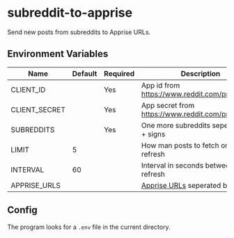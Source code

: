 # subreddit-to-apprise

Send new posts from subreddits to Apprise URLs.

## Environment Variables

| Name          | Default | Required | Description                                                                                            |
| ------------- | ------- | -------- | ------------------------------------------------------------------------------------------------------ |
| CLIENT_ID     |         | Yes      | App id from https://www.reddit.com/prefs/apps/                                                         |
| CLIENT_SECRET |         | Yes      | App secret from https://www.reddit.com/prefs/apps/                                                     |
| SUBREDDITS    |         | Yes      | One more subreddits seperated by + signs                                                               |
| LIMIT         | 5       |          | How man posts to fetch on each refresh                                                                 |
| INTERVAL      | 60      |          | Interval in seconds between each refresh                                                               |
| APPRISE_URLS  |         |          | [Apprise URLs](https://github.com/caronc/apprise#productivity-based-notifications) seperated by spaces |

## Config

The program looks for a `.env` file in the current directory.
